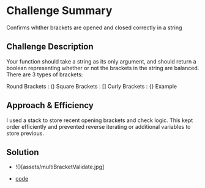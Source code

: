 # Challenge Summary

Confirms whther brackets are opened and closed correctly in a string

## Challenge Description

Your function should take a string as its only argument, and should return a boolean representing whether or not the brackets in the string are balanced. There are 3 types of brackets:

Round Brackets : ()
Square Brackets : []
Curly Brackets : {}
Example

## Approach & Efficiency

I used a stack to store recent opening brackets and check logic. This kept order efficiently and prevented reverse iterating or additional variables to store previous.

## Solution

- !()[assets/multiBracketValidate.jpg]

- [code](challenges/lib/src/main/java/challenges/stacksandqueues/MainFile.java)